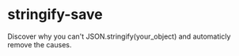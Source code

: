 # stringify-save
Discover why you can't JSON.stringify(your_object) and automaticly remove the causes.
